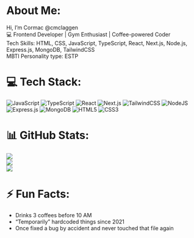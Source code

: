 # About Me:
Hi, I’m Cormac @cmclaggen<br>
💻 Frontend Developer | Gym Enthusiast | Coffee-powered Coder<br>
Tech Skills: HTML, CSS, JavaScript, TypeScript, React, Next.js, Node.js, Express.js, MongoDB, TailwindCSS<br>
MBTI Personality type: ESTP<br>

# 💻 Tech Stack:
![JavaScript](https://img.shields.io/badge/javascript-%23323330.svg?style=flat&logo=javascript&logoColor=%23F7DF1E) 
![TypeScript](https://img.shields.io/badge/typescript-%23007ACC.svg?style=flat&logo=typescript&logoColor=white)
![React](https://img.shields.io/badge/react-%2320232a.svg?style=flat&logo=react&logoColor=%2361DAFB)
![Next.js](https://img.shields.io/badge/next.js-black?style=flat&logo=next.js&logoColor=white)
![TailwindCSS](https://img.shields.io/badge/tailwindcss-%2338B2AC.svg?style=flat&logo=tailwind-css&logoColor=white)
![NodeJS](https://img.shields.io/badge/node.js-6DA55F?style=flat&logo=node.js&logoColor=white)
![Express.js](https://img.shields.io/badge/express.js-%23404d59.svg?style=flat&logo=express&logoColor=%2361DAFB)
![MongoDB](https://img.shields.io/badge/MongoDB-%234ea94b.svg?style=flat&logo=mongodb&logoColor=white)
![HTML5](https://img.shields.io/badge/html5-%23E34F26.svg?style=flat&logo=html5&logoColor=white)
![CSS3](https://img.shields.io/badge/css3-%231572B6.svg?style=flat&logo=css3&logoColor=white)

# 📊 GitHub Stats:
![](https://github-readme-stats.vercel.app/api?username=cmclaggen&theme=tokyonight&hide_border=false&include_all_commits=true&count_private=true)<br/>
![](https://nirzak-streak-stats.vercel.app/?user=cmclaggen&theme=tokyonight&hide_border=false)<br/>
![](https://github-readme-stats.vercel.app/api/top-langs/?username=cmclaggen&theme=tokyonight&hide_border=false&include_all_commits=true&count_private=true&layout=compact)

# ⚡ Fun Facts:
- Drinks 3 coffees before 10 AM  
- “Temporarily” hardcoded things since 2021  
- Once fixed a bug by accident and never touched that file again  

